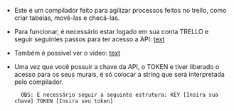 * Este é um compilador feito para agilizar processos feitos no trello, como criar tabelas, movê-las e checá-las.

* Para funcionar, é necessário estar logado em sua conta TRELLO e seguir seguintes passos para ter acesso a API:
[text](https://developer.atlassian.com/cloud/trello/guides/rest-api/api-introduction/)

* Também é possível ver o vídeo:
[text](https://www.google.com/url?sa=t&rct=j&q=&esrc=s&source=web&cd=&cad=rja&uact=8&ved=2ahUKEwi9wbDftICKAxUJrJUCHdVCI18QwqsBegQIHhAF&url=https%3A%2F%2Fwww.youtube.com%2Fwatch%3Fv%3DndLSAD3StH8&usg=AOvVaw1__eKoyFOtmQSQ4HyIWEsq&opi=89978449)

* Uma vez que você possuir a chave da API, o TOKEN e tiver liberado o acesso para os seus murais, é só colocar a string que será interpretada pelo compilador.


        OBS: É necessário seguir a seguinte estrutura: KEY [Insira sua chave] TOKEN [Insira seu token]